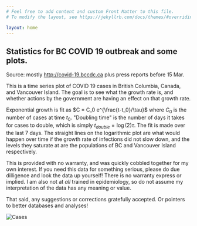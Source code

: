 ```yaml
---
# Feel free to add content and custom Front Matter to this file.
# To modify the layout, see https://jekyllrb.com/docs/themes/#overriding-theme-defaults

layout: home
---
```


## Statistics for BC COVID 19 outbreak and some plots.

Source: mostly <http://covid-19.bccdc.ca> plus press reports before 15 Mar.  

This is a time series plot of COVID 19 cases in British Columbia, Canada, and Vancouver Island.  The goal is to see what the growth rate is, and whether actions by the government are having an effect on that growth rate.  

Exponential growth is fit as $C = C_0 e^{\frac{t-t_0}/\tau}$ where $C_0$ is the number of cases at time $t_0$.  "Doubling time" is the number of days it takes for cases to double, which is simply $t_{double} = \log(2)\tau$.  The fit is made over the last 7 days.  The straight lines on the logarithmic plot are what would happen over time if the growth rate of infections did not slow down, and the levels they saturate at are the populations of BC and Vancouver Island respectively.  

This is provided with no warranty, and was quickly cobbled together for my own interest.  If you need this data for something serious, please do due dilligence and look the data up yourself!  There is no warranty express or implied.  I am also not at *all* trained in epidemiology, so do not assume my interpretation of the data has any meaning or value.  

That said, any suggestions or corrections gratefully accepted.  Or pointers to better databases and analyses!

![Cases](/images/Cases.png)
